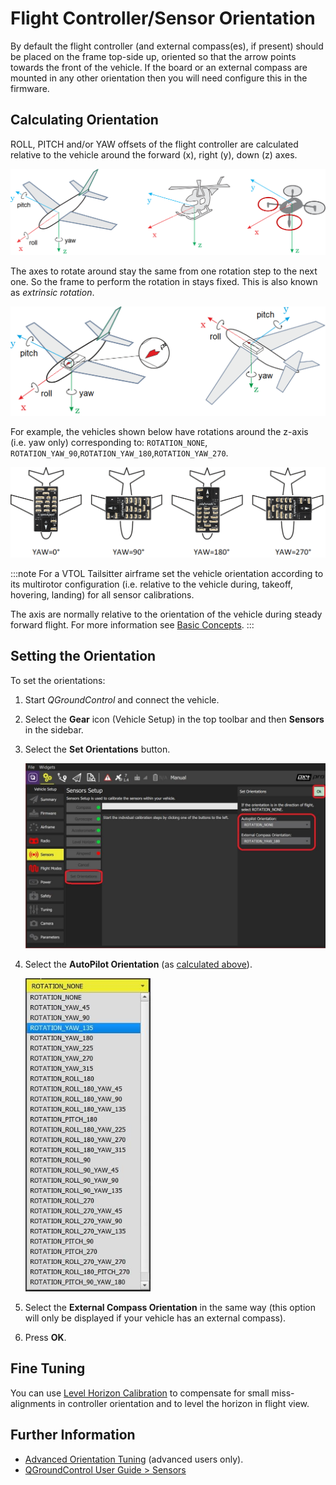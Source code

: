 # Flight Controller/Sensor Orientation

By default the flight controller (and external compass(es), if present) should be placed on the frame top-side up, oriented so that the arrow points towards the front of the vehicle.
If the board or an external compass are mounted in any other orientation then you will need configure this in the firmware.

## Calculating Orientation

ROLL, PITCH and/or YAW offsets of the flight controller are calculated relative to the vehicle around the forward (x), right (y), down (z) axes.

![Frame Heading](../../assets/concepts/frame_heading.png)

The axes to rotate around stay the same from one rotation step to the next one.
So the frame to perform the rotation in stays fixed.
This is also known as _extrinsic rotation_.

<img src="../../assets/qgc/setup/sensor/fc_orientation_1.png" style="width: 600px;"/>

For example, the vehicles shown below have rotations around the z-axis (i.e. yaw only) corresponding to: `ROTATION_NONE`, `ROTATION_YAW_90`,`ROTATION_YAW_180`,`ROTATION_YAW_270`.

![Yaw Rotation](../../assets/qgc/setup/sensor/yaw_rotation.png)

:::note
For a VTOL Tailsitter airframe set the vehicle orientation according to its multirotor configuration (i.e. relative to the vehicle during, takeoff, hovering, landing) for all sensor calibrations.

The axis are normally relative to the orientation of the vehicle during steady forward flight.
For more information see [Basic Concepts](../getting_started/px4_basic_concepts.md#heading-and-directions).
:::

## Setting the Orientation

To set the orientations:

1. Start _QGroundControl_ and connect the vehicle.
1. Select the **Gear** icon (Vehicle Setup) in the top toolbar and then **Sensors** in the sidebar.
1. Select the **Set Orientations** button.

   <img src="../../assets/qgc/setup/sensor/sensor_orientation_set_orientations.jpg" style="width: 600px;"/>

1. Select the **AutoPilot Orientation** (as [calculated above](#calculating-orientation)).

   <img src="../../assets/qgc/setup/sensor/sensor_orientation_selector_values.jpg" style="width: 200px;"/>

1. Select the **External Compass Orientation** in the same way (this option will only be displayed if your vehicle has an external compass).
1. Press **OK**.

## Fine Tuning

You can use [Level Horizon Calibration](../config/level_horizon_calibration.md) to compensate for small miss-alignments in controller orientation and to level the horizon in flight view.

## Further Information

- [Advanced Orientation Tuning](../advanced_config/advanced_flight_controller_orientation_leveling.md) (advanced users only).
- [QGroundControl User Guide > Sensors](https://docs.qgroundcontrol.com/master/en/qgc-user-guide/setup_view/sensors_px4.html#flight_controller_orientation)
